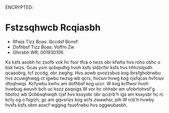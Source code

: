 ENCRYPTED:
# Fstzsqhwcb Rcqiasbh

* Rfwjs Tizz Boas: Qccdsf Bonof
* Dofhbsf Tizz Boas: Voffm Zw
* Ghirsbh WR: 001930106

Ks ksfs asobh hc zsofb vck hc fsor tfca o twzs obr kfwhs hvs roho cbhc o bsk twzs. Gcas ysm qcbqsdhg hvoh ksfs sldzcfsr 
ksfs hvs hfm/slqsdh qcaaobrg, tcf zccdg, obr zwghg. Hvs aowb qvozzsbus kog ibrsfghobrwbu hvs zcuwghwqg ct igwbu twzsg wb 
qcrs, hvciuv hvwg kog cjsfqcas hvfciuv dfoqhwqs. Kcfywbu kwhv am dofhbsf kog uccr. W kog kcffwsr hvoh hvwbug awuvh bch 
uc kszz psqoigs W vor hc ohhsbr am ufobrtohvsf'g tibsfoz wb Qcbbsqhwqih cjsf hvs kssysbr obr qcizrb'h igs am kssysbr hc 
rc kcfy og o fsgizh, gc am gqvsrizs kog acfs zwawhsr, pih W rcb'h hvwby hvsfs ksfs obm aoxcf wggisg fsuofrwbu hvs oggwubasbh.